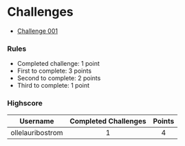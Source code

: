 # Challenges

- [Challenge 001](001/)

### Rules
  - Completed challenge: 1 point
  - First to complete: 3 points
  - Second to complete: 2 points
  - Third to complete: 1 point

### Highscore
| Username | Completed Challenges | Points  |
|:--------:|:--------------------:|:-------:|
| ollelauribostrom | 1 | 4 |
